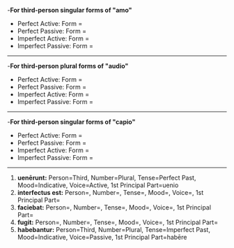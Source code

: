 -**For third-person singular forms of "amo"**
- Perfect Active: Form = 
- Perfect Passive: Form = 
- Imperfect Active: Form = 
- Imperfect Passive: Form =
***
-**For third-person plural forms of "audio"**
- Perfect Active: Form = 
- Perfect Passive: Form = 
- Imperfect Active: Form = 
- Imperfect Passive: Form =
***
-**For third-person singular forms of "capio"**
- Perfect Active: Form = 
- Perfect Passive: Form = 
- Imperfect Active: Form = 
- Imperfect Passive: Form =
***
1. **uenērunt:** Person=Third, Number=Plural, Tense=Perfect Past, Mood=Indicative, Voice=Active, 1st Principal Part=uenio
2. **interfectus est:** Person=, Number=, Tense=, Mood=, Voice=, 1st Principal Part=
3. **faciebat:** Person=, Number=, Tense=, Mood=, Voice=, 1st Principal Part=
4. **fugit:** Person=, Number=, Tense=, Mood=, Voice=, 1st Principal Part=
5. **habebantur:** Person=Third, Number=Plural, Tense=Imperfect Past, Mood=Indicative, Voice=Passive, 1st Principal Part=habēre
